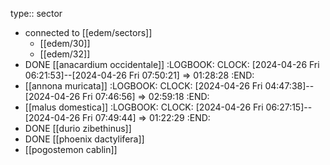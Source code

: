 type:: sector

- connected to [[edem/sectors]]
	- [[edem/30]]
	- [[edem/32]]
- DONE [[anacardium occidentale]]
  :LOGBOOK:
  CLOCK: [2024-04-26 Fri 06:21:53]--[2024-04-26 Fri 07:50:21] =>  01:28:28
  :END:
- [[annona muricata]]
  :LOGBOOK:
  CLOCK: [2024-04-26 Fri 04:47:38]--[2024-04-26 Fri 07:46:56] =>  02:59:18
  :END:
- [[malus domestica]]
  :LOGBOOK:
  CLOCK: [2024-04-26 Fri 06:27:15]--[2024-04-26 Fri 07:49:44] =>  01:22:29
  :END:
- DONE [[durio zibethinus]]
- DONE [[phoenix dactylifera]]
- [[pogostemon cablin]]